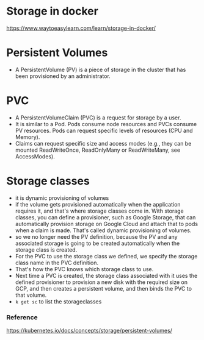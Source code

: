 
# Storage in docker
https://www.waytoeasylearn.com/learn/storage-in-docker/

# Persistent Volumes
- A PersistentVolume (PV) is a piece of storage in the cluster that has been provisioned by an administrator.

# PVC
- A PersistentVolumeClaim (PVC) is a request for storage by a user. 
- It is similar to a Pod. Pods consume node resources and PVCs consume PV resources. Pods can request specific levels of resources (CPU and Memory).
- Claims can request specific size and access modes (e.g., they can be mounted ReadWriteOnce, ReadOnlyMany or ReadWriteMany, see AccessModes).


# Storage classes
- it is dynamic provisioning of volumes
- if the volume gets provisioned automatically when the application requires it, and that's where storage classes come in. With storage classes, you can define a provisioner, such as Google Storage, that can automatically provision storage on Google Cloud and attach that to pods when a claim is made. That's called dynamic provisioning of volumes.
- so we no longer need the PV definition, because the PV and any associated storage is going to be created automatically when the storage class is created.
- For the PVC to use the storage class we defined, we specify the storage class name in the PVC definition. 
- That's how the PVC knows which storage class to use.
- Next time a PVC is created, the storage class associated with it uses the defined provisioner to provision a new disk with the required size on GCP, and then creates a persistent volume, and then binds the PVC to that volume.
- ``` k get sc ``` to list the storageclasses



### Reference 
https://kubernetes.io/docs/concepts/storage/persistent-volumes/

